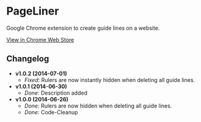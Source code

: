 # PageLiner

Google Chrome extension to create guide lines on a website.

[View in Chrome Web Store](https://chrome.google.com/webstore/detail/pageliner/nepakmljodobhlbbkpobblnifmhclemh)

## Changelog
- **v1.0.2 (2014-07-01)**
    - *Fixed*: Rulers are now instantly hidden when deleting all guide lines.
- **v1.0.1 (2014-06-30)**
    - *Done*: Description added
- **v1.0.0 (2014-06-26)**
    - *Done*: Rulers are now hidden when deleting all guide lines.
    - *Done*: Code-Cleanup

